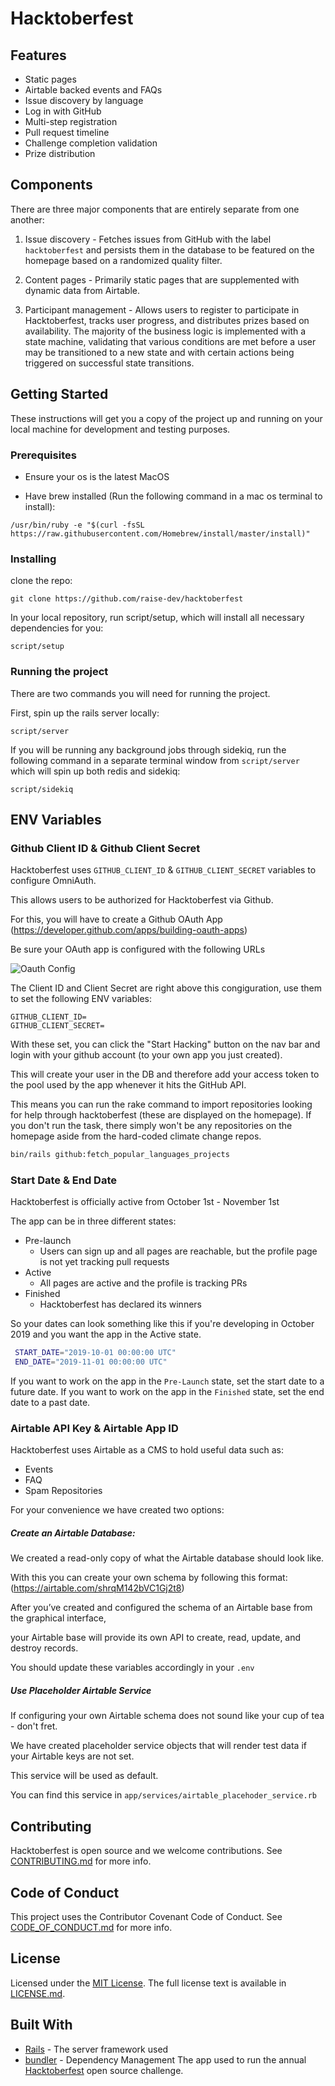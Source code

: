 # Hacktoberfest

## Features
* Static pages
* Airtable backed events and FAQs
* Issue discovery by language
* Log in with GitHub
* Multi-step registration
* Pull request timeline
* Challenge completion validation
* Prize distribution

## Components
There are three major components that are entirely separate from one another:

1. Issue discovery - Fetches issues from GitHub with the label `hacktoberfest` and persists them in the database to be featured on the homepage based on a randomized quality filter.

2. Content pages - Primarily static pages that are supplemented with dynamic data from Airtable.

3. Participant management - Allows users to register to participate in Hacktoberfest, tracks user progress, and distributes prizes based on availability. The majority of the business logic is implemented with a state machine, validating that various conditions are met before a user may be transitioned to a new state and with certain actions being triggered on successful state transitions.


## Getting Started

These instructions will get you a copy of the project up and running on your local machine for development and testing purposes.

### Prerequisites

- Ensure your os is the latest MacOS

- Have brew installed (Run the following command in a mac os terminal to install):

```
/usr/bin/ruby -e "$(curl -fsSL https://raw.githubusercontent.com/Homebrew/install/master/install)"
```

### Installing

clone the repo:

```
git clone https://github.com/raise-dev/hacktoberfest
```

In your local repository, run script/setup, which will install all necessary dependencies for you:

```
script/setup
```

### Running the project

There are two commands you will need for running the project.

First, spin up the rails server locally:

```
script/server
```

If you will be running any background jobs through sidekiq, run the following command in a separate terminal window from `script/server` which will spin up both redis and sidekiq:

```
script/sidekiq
```

## ENV Variables

### Github Client ID & Github Client Secret

Hacktoberfest uses `GITHUB_CLIENT_ID` & `GITHUB_CLIENT_SECRET` variables to configure OmniAuth.

This allows users to be authorized for Hacktoberfest via Github.

For this, you will have to create a Github OAuth App (https://developer.github.com/apps/building-oauth-apps)

Be sure your OAuth app is configured with the following URLs

![Oauth Config](https://user-images.githubusercontent.com/7976757/66855839-fd259980-ef51-11e9-808b-26a9251841bf.png)

The Client ID and Client Secret are right above this congiguration, use them to set the following ENV variables: 

```
GITHUB_CLIENT_ID=
GITHUB_CLIENT_SECRET=
```

With these set, you can click the "Start Hacking" button on the nav bar and login with your github account (to your own app you just created).

This will create your user in the DB and therefore add your access token to the pool used by the app whenever it hits the GitHub API. 

This means you can run the rake command to import repositories looking for help through hacktoberfest (these are displayed on the homepage). If you don't run the task, there simply won't be any repositories on the homepage aside from the hard-coded climate change repos.

```bash
bin/rails github:fetch_popular_languages_projects
```

### Start Date & End Date

Hacktoberfest is officially active from October 1st - November 1st

The app can be in three different states:

* Pre-launch 
  - Users can sign up and all pages are reachable, but the profile page is not yet tracking pull requests
* Active
  - All pages are active and the profile is tracking PRs
* Finished
  - Hacktoberfest has declared its winners

So your dates can look something like this if you're developing in October 2019 and you want the app in the Active state.

```bash
 START_DATE="2019-10-01 00:00:00 UTC"
 END_DATE="2019-11-01 00:00:00 UTC"
```

If you want to work on the app in the `Pre-Launch` state, set the start date to a future date.
If you want to work on the app in the `Finished` state, set the end date to a past date.

### Airtable API Key & Airtable App ID

Hacktoberfest uses Airtable as a CMS to hold useful data such as:
  - Events
  - FAQ
  - Spam Repositories

For your convenience we have created two options:

##### Create an Airtable Database:

We created a read-only copy of what the Airtable database should look like.

With this you can create your own schema by following this format:
(https://airtable.com/shrqM142bVC1Gj2t8)

After you’ve created and configured the schema of an Airtable base from the graphical interface,

your Airtable base will provide its own API to create, read, update, and destroy records.

You should update these variables accordingly in your `.env`

##### Use Placeholder Airtable Service

If configuring your own Airtable schema does not sound like your cup of tea - don't fret.

We have created placeholder service objects that will render test data if your Airtable keys are not set.

This service will be used as default.

You can find this service in `app/services/airtable_placehoder_service.rb`

## Contributing
Hacktoberfest is open source and we welcome contributions. See [CONTRIBUTING.md](/CONTRIBUTING.md) for more info.

## Code of Conduct
This project uses the Contributor Covenant Code of Conduct. See [CODE_OF_CONDUCT.md](/CODE_OF_CONDUCT.md) for more info.

## License
Licensed under the [MIT License](http://en.wikipedia.org/wiki/MIT_License).
The full license text is available in [LICENSE.md](/LICENSE.md).

## Built With

* [Rails](https://github.com/rails/rails) - The server framework used
* [bundler](https://github.com/bundler/bundler) - Dependency Management
The app used to run the annual [Hacktoberfest](https://hacktoberfest.digitalocean.com) open source challenge.
